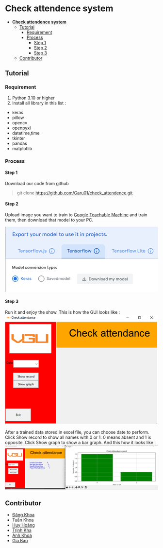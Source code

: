# **Check attendence system**

- [**Check attendence system**](#check-attendence-system)
  - [Tutorial](#tutorial)
    - [Requirement](#requirement)
    - [Process](#process)
      - [Step 1](#step-1)
      - [Step 2](#step-2)
      - [Step 3](#step-3)
  - [Contributor](#contact-us)
## Tutorial 
### Requirement 
1. Python 3.10 or higher
2. Install all library in this list :
- keras
- pillow
- opencv
- openpyxl
- datetime,time
- tkinter
- pandas
- matplotlib

### Process
#### Step 1 
Download our code from github
>git clone https://github.com/Garu01/check_attendence.git

#### Step 2
Upload image you want to train to [Google Teachable Machine](https://teachablemachine.withgoogle.com/) and train them, then download that model to your PC.

![example](image_readme/keras_model.png)

#### Step 3 
Run it and enjoy the show.
This is how the GUI looks like :
![gui](image_readme/gui.png)

After a trained data stored in excel file, you can choose date to perform.
Click Show record to show all names with 0 or 1. 
0 means absent and 1 is opposite.
Click Show graph to show a bar graph. 
And this how it looks like :
![show](image_readme/result.png) 


## Contributor 
- [Đăng Khoa](https://www.facebook.com/seville.alvin)
- [Tuấn Khoa](https://www.facebook.com/phamphu.tuankhoa.1)
- [Huy Hoàng](https://www.facebook.com/huyhoang.nguyenmac)
- [Trịnh Kha](https://www.facebook.com/trinhkha03)
- [Anh Khoa](https://www.facebook.com/imkhoa.02)
- [Gia Bảo](https://www.facebook.com/lazy.giabao)





